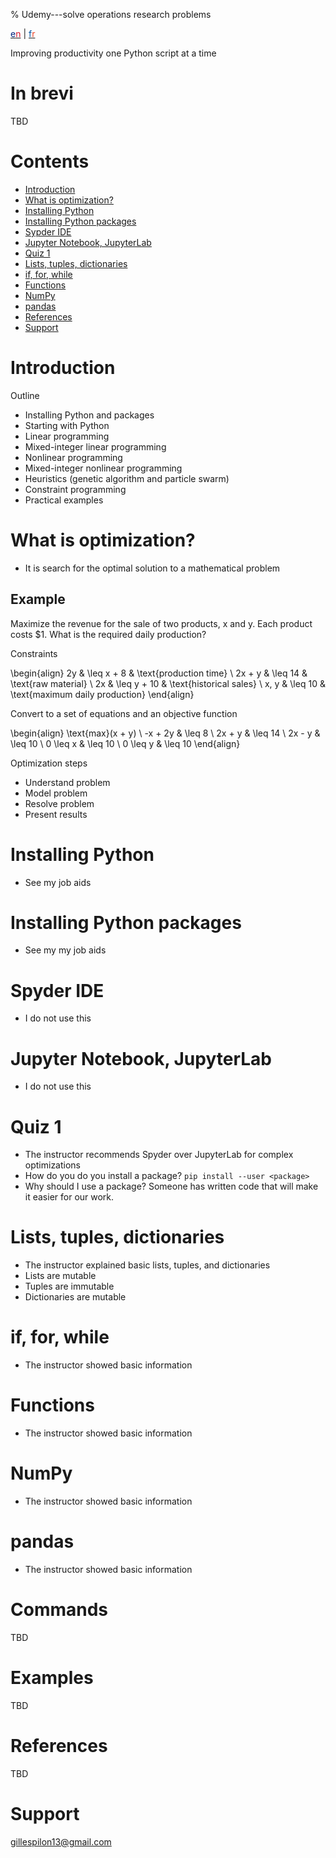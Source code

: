 % Udemy---solve operations research problems

<a href=""><span style="color:#00247D;">e</span><span style="color:#CF142B;">n</span></a> | <a href=""><span style="color:#0055A4;">f</span></span><span style="color:#EF4125;">r</span></a>

<span class="witty">Improving productivity one Python script at a time</span>

# In brevi

TBD

# Contents

- [Introduction](#introduction)
- [What is optimization?](#what-is-optimization)
- [Installing Python](#installing-python)
- [Installing Python packages](#installing-python-packages)
- [Sypder IDE](spyder-ide)
- [Jupyter Notebook, JupyterLab](#jupyter-noteboo-jupyterlab)
- [Quiz 1](#quiz-1)
- [Lists, tuples, dictionaries](#lists-tupeles-dictionaries)
- [if, for, while](#if-for-while)
- [Functions](#functions)
- [NumPy](#numpy)
- [pandas](#pandas)
- [References](#references)
- [Support](#support)

# Introduction

Outline

- Installing Python and packages
- Starting with Python
- Linear programming
- Mixed-integer linear programming
- Nonlinear programming
- Mixed-integer nonlinear programming
- Heuristics (genetic algorithm and particle swarm)
- Constraint programming
- Practical examples

# What is optimization?

- It is search for the optimal solution to a mathematical problem

## Example

Maximize the revenue for the sale of two products, x and y. Each product costs $1. What is the required daily production?

Constraints

\begin{align}
    2y     & \leq x + 8  & \text{production time} \\
    2x + y & \leq 14     & \text{raw material} \\
    2x     & \leq y + 10 & \text{historical sales} \\
    x, y   & \leq 10     & \text{maximum daily production}
\end{align}

Convert to a set of equations and an objective function

\begin{align}
    \text{max}(x + y) \\
    -x + 2y & \leq 8 \\
    2x + y & \leq 14 \\
    2x - y & \leq 10 \\
    0 \leq x & \leq 10 \\
    0 \leq y & \leq 10
\end{align}

Optimization steps

- Understand problem
- Model problem
- Resolve problem
- Present results

# Installing Python

- See my job aids

# Installing Python packages

- See my my job aids

# Spyder IDE

- I do not use this

# Jupyter Notebook, JupyterLab

- I do not use this

# Quiz 1

- The instructor recommends Spyder over JupyterLab for complex optimizations
- How do you do you install a package? `pip install --user <package>`
- Why should I use a package? Someone has written code that will make it easier for our work.

# Lists, tuples, dictionaries

- The instructor explained basic lists, tuples, and dictionaries
- Lists are mutable
- Tuples are immutable
- Dictionaries are mutable

# if, for, while

- The instructor showed basic information

# Functions

- The instructor showed basic information

# NumPy

- The instructor showed basic information

# pandas

- The instructor showed basic information

# Commands

TBD

# Examples

TBD

# References

TBD

# Support

gillespilon13@gmail.com
